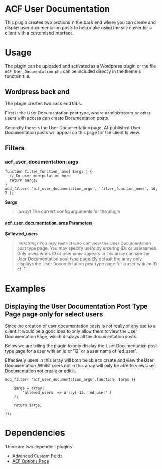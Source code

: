 
# ACF User Documentation

This plugin creates two sections in the back end where you can create and display user documentation posts to help make using the site easier for a client with a customised interface.

# Usage

The plugin can be uploaded and activated as a Wordpress plugin or the file `ACF_User_Documentation.php` can be included directly in the theme's function file.

## Wordpress back end

The plugin creates two back end tabs.

First is the User Documentation post type, where administrators or other users with access can create Documentation posts.

Secondly there is the User Documentation page. All published User Documentation posts will appear on this page for the client to view.

## Filters

### acf_user_documentation_args

	function filter_function_name( $args ) {
	  // Do user manipulation here
	  return $args;
	}
	add_filter( 'acf_user_documentation_args', 'filter_function_name', 10, 2 );

**$args**

> (*array*) The current config arguments for the plugin

#### acf_user_documentation_args Parameters

**$allowed_users**

> (*int*/*string*) You may restrict who can view the User Documentation post type page. You may specify users by entering IDs or usernames. Only users whos ID or username appears in this array can see the User Documentation post type page. By default the array only displays the User Documentation post type page for a user with an ID of '1'.


# Examples

## Displaying the User Documentation Post Type Page page only for select users

Since the creation of user documentation posts is not really of any use to a client. It would be a good idea to only allow them to view the User Documentation Page, which displays all the documentation posts.

Below we are telling the plugin to only display the User Documentation post type page for a user with an id or '12' or a user name of 'ed_user'.

Effectively users in this array will both be able to create and view the User Documentation. Whilst users not in this array will only be able to view User Documentation not create or edit it.

	add_filter( 'acf_user_documentation_args',function( $args ){
		
		$args = array(
			'allowed_users' => array( 12, 'ed_user' )
		);

		return $args;

	});

# Dependencies

There are two dependent plugins.

- [Advanced Custom Fields](http://wordpress.org/plugins/advanced-custom-fields/)
- [ACF Options Page](http://www.advancedcustomfields.com/add-ons/options-page/)
